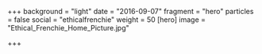+++
background = "light"
date = "2016-09-07"
fragment = "hero"
particles = false
social = "ethicalfrenchie"
weight = 50
[hero]
image = "Ethical_Frenchie_Home_Picture.jpg"

+++
